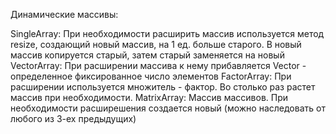 Динамические массивы:

SingleArray:
  При необходимости расширить массив используется метод resize, создающий новый массив, на 1 ед. больше старого.
  В новый массив копируется старый, затем старый заменяется на новый
VectorArray:
  При расширении массива к нему прибавляется Vector - определенное фиксированное число элементов
FactorArray:
  При расширении используется множитель - фактор. Во столько раз растет массив при необходимости.
MatrixArray:
  Массив массивов. При необходимости расширешения создается новый (можно наследовать от любого из 3-ех предыдущих)
